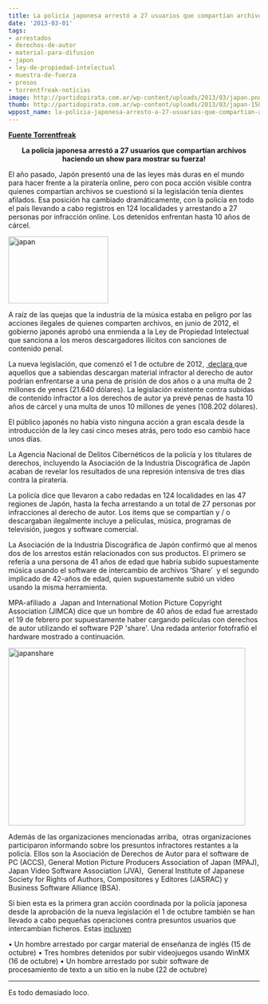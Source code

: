 ```yaml
---
title: La policía japonesa arrestó a 27 usuarios que compartían archivos
date: '2013-03-01'
tags:
- arrestados
- derechos-de-autor
- material-para-difusion
- japon
- ley-de-propiedad-intelectual
- muestra-de-fuerza
- presos
- torrentfreak-noticias
image: http://partidopirata.com.ar/wp-content/uploads/2013/03/japan.png
thumb: http://partidopirata.com.ar/wp-content/uploads/2013/03/japan-150x134.png
wppost_name: la-policia-japonesa-arresto-a-27-usuarios-que-compartian-archivos
---
```


<p style="text-align: left;"><strong><a href="http://torrentfreak.com/japanese-police-arrest-27-file-sharers-in-nationwide-show-of-force-130228/" target="_blank">Fuente Torrentfreak</a></strong></p>
<p style="text-align: center;"><strong>La policía japonesa arrestó a 27 usuarios que compartían archivos haciendo un show para mostrar su fuerza!</strong></p>
El año pasado, Japón presentó una de las leyes más duras en el mundo para hacer frente a la piratería online, pero con poca acción visible contra quienes compartían archivos se cuestionó si la legislación tenía dientes afilados. Esa posición ha cambiado dramáticamente, con la policía en todo el país llevando a cabo registros en 124 localidades y arrestando a 27 personas por infracción online. Los detenidos enfrentan hasta 10 años de cárcel.

<a href="http://partidopirata.com.ar/wp-content/uploads/2013/03/japan.png"><img class="alignright size-full wp-image-8594" alt="japan" src="http://partidopirata.com.ar/wp-content/uploads/2013/03/japan.png" width="200" height="134" /></a>

A raíz de las quejas que la industria de la música estaba en peligro por las acciones ilegales de quienes comparten archivos, en junio de 2012, el gobierno japonés aprobó una enmienda a la Ley de Propiedad Intelectual que sanciona a los meros descargadores ilícitos con sanciones de contenido penal.

La nueva legislación, que comenzó el 1 de octubre de 2012, <a href="http://torrentfreak.com/anti-downloading-law-hits-japan-up-to-2-years-in-prison-from-today-121001/"> declara </a> que aquellos que a sabiendas descargan material infractor al derecho de autor podrían enfrentarse a una pena de prisión de dos años o a una multa de 2 millones de yenes (21.640 dólares). La legislación existente contra subidas de contenido infractor a los derechos de autor ya prevé penas de hasta 10 años de cárcel y una multa de unos 10 millones de yenes (108.202 dólares).

El público japonés no había visto ninguna acción a gran escala desde la introducción de la ley casi cinco meses atrás, pero todo eso cambió hace unos días.

La Agencia Nacional de Delitos Cibernéticos de la policía y los titulares de derechos, incluyendo la Asociación de la Industria Discográfica de Japón acaban de revelar los resultados de una represión intensiva de tres días contra la piratería.

La policía dice que llevaron a cabo redadas en 124 localidades en las 47 regiones de Japón, hasta la fecha arrestando a un total de 27 personas por infracciones al derecho de autor. Los items que se compartían y / o descargaban ilegalmente incluye a películas, música, programas de televisión, juegos y software comercial.

La Asociación de la Industria Discográfica de Japón confirmó que al menos dos de los arrestos están relacionados con sus productos. El primero se refería a una persona de 41 años de edad que habría subido supuestamente música usando el software de intercambio de archivos ‘Share’  y el segundo implicado de 42-años de edad, quien supuestamente subió un video usando la misma herramienta.

MPA-afiliado a  Japan and International Motion Picture Copyright Association (JIMCA) dice que un hombre de 40 años de edad fue arrestado el 19 de febrero por supuestamente haber cargando películas con derechos de autor utilizando el software P2P 'share'. Una redada anterior fotofrafió el hardware mostrado a continuación.

<a href="http://partidopirata.com.ar/wp-content/uploads/2013/03/japanshare.jpg"><img class="aligncenter size-full wp-image-8595" alt="japanshare" src="http://partidopirata.com.ar/wp-content/uploads/2013/03/japanshare.jpg" width="475" height="356" /></a>

Además de las organizaciones mencionadas arriba,  otras organizaciones participaron informando sobre los presuntos infractores restantes a la policía. Ellos son la Asociación de Derechos de Autor para el software de PC (ACCS), General Motion Picture Producers Association of Japan (MPAJ), Japan Video Software Association (JVA),  General Institute of Japanese Society for Rights of Authors, Compositores y Editores (JASRAC) y  Business Software Alliance (BSA).

Si bien esta es la primera gran acción coordinada por la policía japonesa desde la aprobación de la nueva legislación el 1 de octubre también se han llevado a cabo pequeñas operaciones contra presuntos usuarios que intercambian ficheros. Estas <a href="http://news.3yen.com/2013-01-01/nearly-nothing-happens-3-months-after-japans-jail-time-for-downloading-law/">incluyen</a>

• Un hombre arrestado por cargar material de enseñanza de inglés (15 de octubre)
• Tres hombres detenidos por subir videojuegos usando WinMX (16 de octubre)
• Un hombre arrestado por subir software de procesamiento de texto a un sitio en la nube (22 de octubre)

<hr />

Es todo demasiado loco.
